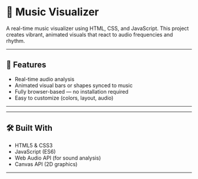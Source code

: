 # 🎵 Music Visualizer

A real-time music visualizer using HTML, CSS, and JavaScript. This project creates vibrant, animated visuals that react to audio frequencies and rhythm.

---

## 🌟 Features

- Real-time audio analysis
- Animated visual bars or shapes synced to music
- Fully browser-based — no installation required
- Easy to customize (colors, layout, audio)

---
---

## 🛠️ Built With

- HTML5 & CSS3
- JavaScript (ES6)
- Web Audio API (for sound analysis)
- Canvas API (2D graphics)

---
